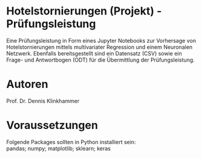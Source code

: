 # Hotelstornierungen (Projekt) - Prüfungsleistung
Eine Prüfungsleistung in Form eines Jupyter Notebooks zur Vorhersage von Hotelstornierungen mittels multivariater Regression und einem Neuronalen Netzwerk. Ebenfalls bereitsgestellt sind ein Datensatz (CSV) sowie ein Frage- und Antwortbogen (ODT) für die Übermittlung der Prüfungsleistung.

# Autoren
Prof. Dr. Dennis Klinkhammer

# Voraussetzungen
Folgende Packages sollten in Python installiert sein:<br>
pandas; numpy; matplotlib; sklearn; keras
